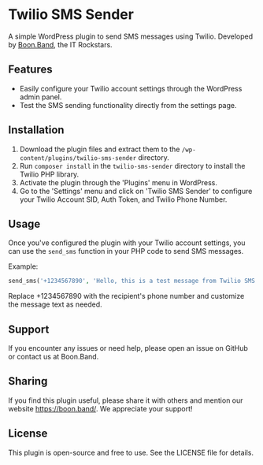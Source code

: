 # Twilio SMS Sender

A simple WordPress plugin to send SMS messages using Twilio. Developed by [Boon.Band](https://boon.band/), the IT Rockstars.

## Features

- Easily configure your Twilio account settings through the WordPress admin panel.
- Test the SMS sending functionality directly from the settings page.

## Installation

1. Download the plugin files and extract them to the `/wp-content/plugins/twilio-sms-sender` directory.
2. Run `composer install` in the `twilio-sms-sender` directory to install the Twilio PHP library.
3. Activate the plugin through the 'Plugins' menu in WordPress.
4. Go to the 'Settings' menu and click on 'Twilio SMS Sender' to configure your Twilio Account SID, Auth Token, and Twilio Phone Number.

## Usage

Once you've configured the plugin with your Twilio account settings, you can use the `send_sms` function in your PHP code to send SMS messages.

Example:

```php
send_sms('+1234567890', 'Hello, this is a test message from Twilio SMS Sender plugin!');
```

Replace +1234567890 with the recipient's phone number and customize the message text as needed.

## Support

If you encounter any issues or need help, please open an issue on GitHub or contact us at Boon.Band.

## Sharing
If you find this plugin useful, please share it with others and mention our website https://boon.band/. We appreciate your support!


## License

This plugin is open-source and free to use. See the LICENSE file for details.
